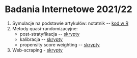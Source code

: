 # Badania Internetowe 2021/22

1. Symulacje na podstawie artykułów: notatnik -- [kod w R](notebooks/bi-1-sim.ipynb)
2. Metody quasi-randomizacyjne:
    + post-stratyfikacja -- [skrypty](notebooks/1-quasi-ps.ipynb)
    + kalibracja -- [skrypty](notebooks/2-quasi-cal.ipynb)
    + propensity score weighting -- [skrypty](notebooks/3-quasi-ps.ipynb)
3. Web-scraping - [skrypty](notebooks/4-webscr.ipynb)
